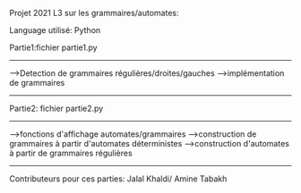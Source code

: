 Projet 2021 L3 sur les grammaires/automates:

Language utilisé: Python


Partie1:fichier partie1.py

------------------------------------------------------------------

-->Detection de grammaires régulières/droites/gauches
-->implémentation de grammaires

------------------------------------------------------------------

Partie2: fichier partie2.py

------------------------------------------------------------------

-->fonctions d'affichage automates/grammaires
-->construction de grammaires à partir d'automates déterministes
-->construction d'automates à partir de grammaires régulières

------------------------------------------------------------------


Contributeurs pour ces parties:
Jalal Khaldi/ Amine Tabakh
